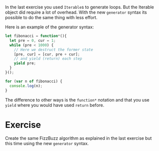 In the last exercise you used `Iterable`s to generate loops. But the Iterable object did require a lot of overhead. With the new `generator` syntax its possible to do the same thing with less effort.

Here is an example of the generator syntax:

```javascript
let fibonacci = function*(){
  let pre = 0, cur = 1;
  while (pre < 1000) {
    // Here we destruct the former state
    [pre, cur] = [cur, pre + cur];
    // and yield (return) each step
    yield pre;
  }
}();

for (var n of fibonacci) {
  console.log(n);
}
```

The difference to other ways is the `function*` notation and that you use `yield` where you would have used `return` before.

# Exercise

Create the same FizzBuzz algorithm as explained in the last exercise but this time using the new `generator` syntax.
